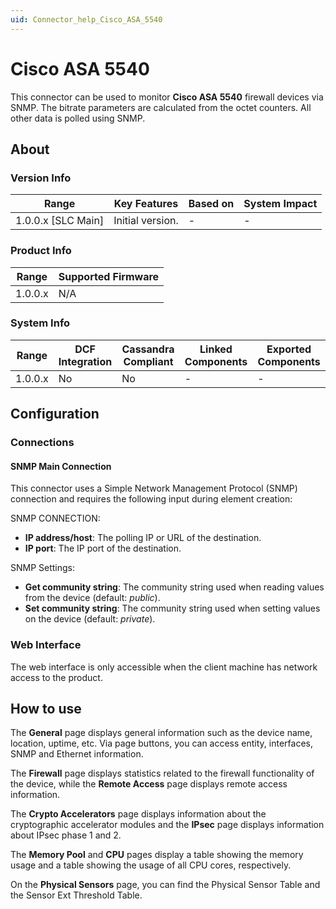 ```yaml
---
uid: Connector_help_Cisco_ASA_5540
---
```


# Cisco ASA 5540

This connector can be used to monitor **Cisco ASA 5540** firewall devices via SNMP. The bitrate parameters are calculated from the octet counters. All other data is polled using SNMP.

## About

### Version Info

| Range                | Key Features     | Based on     | System Impact     |
|----------------------|------------------|--------------|-------------------|
| 1.0.0.x [SLC Main]   | Initial version. | -            | -                 |

### Product Info

| Range     | Supported Firmware     |
|-----------|------------------------|
| 1.0.0.x   | N/A                    |

### System Info

| Range     | DCF Integration     | Cassandra Compliant     | Linked Components     | Exported Components     |
|-----------|---------------------|-------------------------|-----------------------|-------------------------|
| 1.0.0.x   | No                  | No                      | -                     | -                       |

## Configuration

### Connections

#### SNMP Main Connection

This connector uses a Simple Network Management Protocol (SNMP) connection and requires the following input during element creation:

SNMP CONNECTION:

- **IP address/host**: The polling IP or URL of the destination.
- **IP port**: The IP port of the destination.

SNMP Settings:

- **Get community string**: The community string used when reading values from the device (default: *public*).
- **Set community string**: The community string used when setting values on the device (default: *private*).

### Web Interface

The web interface is only accessible when the client machine has network access to the product.

## How to use

The **General** page displays general information such as the device name, location, uptime, etc. Via page buttons, you can access entity, interfaces, SNMP and Ethernet information.

The **Firewall** page displays statistics related to the firewall functionality of the device, while the **Remote Access** page displays remote access information.

The **Crypto Accelerators** page displays information about the cryptographic accelerator modules and the **IPsec** page displays information about IPsec phase 1 and 2.

The **Memory Pool** and **CPU** pages display a table showing the memory usage and a table showing the usage of all CPU cores, respectively.

On the **Physical Sensors** page, you can find the Physical Sensor Table and the Sensor Ext Threshold Table.
